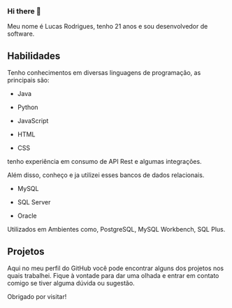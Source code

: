 ### Hi there 👋

<!--
**LucasMonteiiroo/LucasMonteiiroo** is a ✨ _special_ ✨ repository because its `README.md` (this file) appears on your GitHub profile.

Here are some ideas to get you started:

- 🔭 I’m currently working on ...
- 🌱 I’m currently learning ...
- 👯 I’m looking to collaborate on ...
- 🤔 I’m looking for help with ...
- 💬 Ask me about ...
- 📫 How to reach me: ...
- 😄 Pronouns: ...
- ⚡ Fun fact: ...
-->

Meu nome é Lucas Rodrigues, tenho 21 anos e sou desenvolvedor de software.

## Habilidades
Tenho conhecimentos em diversas linguagens de programação, as principais são:

- Java

- Python

- JavaScript

- HTML

- CSS

tenho experiência em consumo de API Rest e algumas integrações.

Além disso, conheço e ja utilizei esses bancos de dados relacionais.

- MySQL

- SQL Server

- Oracle

Utilizados em Ambientes como, PostgreSQL, MySQL Workbench, SQL Plus. 

## Projetos

Aqui no meu perfil do GitHub você pode encontrar alguns dos projetos nos quais trabalhei. Fique à vontade para dar uma olhada e entrar em contato comigo se tiver alguma dúvida ou sugestão.

Obrigado por visitar!

